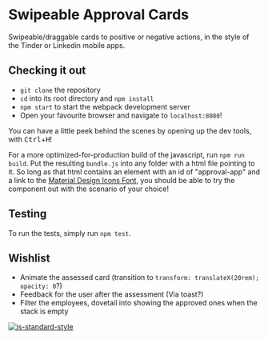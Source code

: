 # Swipeable Approval Cards

Swipeable/draggable cards to positive or negative actions, in the style of the Tinder or Linkedin mobile apps.

## Checking it out

- `git clone` the repository
- `cd` into its root directory and `npm install`
- `npm start` to start the webpack development server
- Open your favourite browser and navigate to `localhost:8080`!

You can have a little peek behind the scenes by opening up the dev tools, with <kbd>Ctrl</kbd>+<kbd>H</kbd>!

For a more optimized-for-production build of the javascript, run `npm run build`. Put the resulting `bundle.js` into any folder with a html file pointing to it. So long as that html contains an element with an id of "approval-app" and a link to the [Material Design Icons Font], you should be able to try the component out with the scenario of your choice!

## Testing

To run the tests, simply run `npm test`.

## Wishlist

- Animate the assessed card (transition to `transform: translateX(20rem); opacity: 0`?)
- Feedback for the user after the assessment (Via toast?)
- Filter the employees, dovetail into showing the approved ones when the stack is empty

[![js-standard-style](https://img.shields.io/badge/code%20style-standard-brightgreen.svg)](http://standardjs.com/)

[Material Design Icons Font]: 'http://google.github.io/material-design-icons/'

